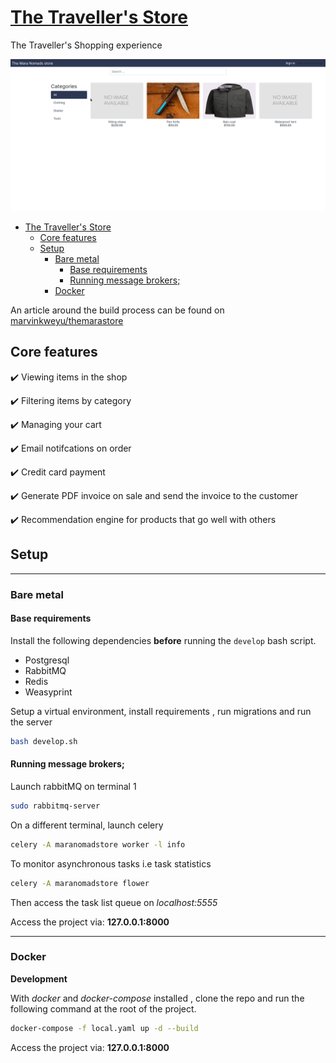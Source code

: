 # [The Traveller's Store](https://marvinkweyu.net)

The Traveller's Shopping experience


![The Traveller](./screens/marastorereview.gif)
- [The Traveller's Store](#the-travellers-store)
  - [Core features](#core-features)
  - [Setup](#setup)
    - [Bare metal](#bare-metal)
      - [Base requirements](#base-requirements)
      - [Running message brokers;](#running-message-brokers)
    - [Docker](#docker)



An article around the build process can be found on [marvinkweyu/themarastore]()
## Core features
:heavy_check_mark: Viewing items in the shop

:heavy_check_mark: Filtering items by category

:heavy_check_mark: Managing your cart

:heavy_check_mark: Email notifcations on order

:heavy_check_mark: Credit card payment

:heavy_check_mark: Generate PDF invoice on sale and send the invoice to the customer

:heavy_check_mark: Recommendation engine for products that go well with others


## Setup
---

### Bare metal
#### Base requirements

Install the following dependencies **before** running the `develop` bash script.

- Postgresql
- RabbitMQ
- Redis
- Weasyprint

Setup a virtual environment, install requirements , run migrations and run the server

```bash
bash develop.sh
```

#### Running message brokers;
Launch rabbitMQ on terminal 1
```bash
sudo rabbitmq-server
```
On a different terminal, launch celery

```bash
celery -A maranomadstore worker -l info
```

To monitor asynchronous tasks i.e task statistics
```bash
celery -A maranomadstore flower
```
Then access the task list queue on *localhost:5555*

Access the project via: **127.0.0.1:8000**

---
### Docker

**Development**

With *docker* and *docker-compose* installed , clone the repo and run the following command at the root of the project.
```bash
docker-compose -f local.yaml up -d --build
```

Access the project via: **127.0.0.1:8000**
